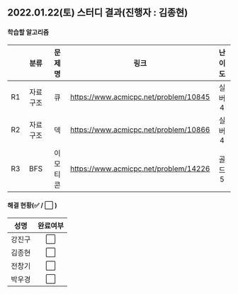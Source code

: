## 2022.01.22(토) 스터디 결과(진행자 : 김종현)

#### 학습할 알고리즘

|      |   분류    |  문제명  |                 링크                  | 난이도 |
| :--: | :-------: | :------: | :-----------------------------------: | :----: |
|  R1  | 자료 구조 |    큐    | https://www.acmicpc.net/problem/10845 | 실버4  |
|  R2  | 자료 구조 |    덱    | https://www.acmicpc.net/problem/10866 | 실버4  |
|  R3  |    BFS    | 이모티콘 | https://www.acmicpc.net/problem/14226 | 골드5  |

#### 해결 현황(:white_check_mark: / :white_large_square:  )

|  성명  |       완료여부       |
| :----: | :------------------: |
| 강진구 | :white_large_square: |
| 김종현 |  :white_large_square:  |
| 전창기 | :white_large_square: |
| 박우경 | :white_large_square: |

